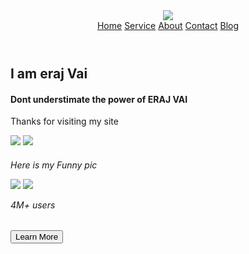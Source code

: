 <header>
  <nav>
    <div class="logo">
      <img src="[https://images.unsplash.com/photo-1533794318766-897f4d50cb39?crop=entropy&cs=tinysrgb&fm=jpg&ixid=MnwzMjM4NDZ8MHwxfHJhbmRvbXx8fHx8fHx8fDE2NTg0MDUyMDk&ixlib=rb-1.2.1&q=80](https://scontent.fcla1-1.fna.fbcdn.net/v/t39.30808-6/357102078_1433871054093997_8733128463774818078_n.jpg?_nc_cat=109&cb=99be929b-59f725be&ccb=1-7&_nc_sid=09cbfe&_nc_eui2=AeGrY96rSIiRGq_4lnx5-rvm831EjiTwVOzzfUSOJPBU7DTgeVdMAXuq4cfwZLGQq1w8GRdqLp5SQ-PXQK0Wur8R&_nc_ohc=DScoToZjpTQAX8yl4iM&_nc_ht=scontent.fcla1-1.fna&oh=00_AfClSTpDI2-hXPyrISOZGINJoTDCNNleoYP9G8JJmVkTKQ&oe=64B2362D)">
    </div>
    <div class="items">
      <a href="#" class="active">Home</a>
      <a href="#">Service</a>
      <a href="#">About</a>
      <a href="#">Contact</a>
      <a href="#">Blog</a>
    </div>

    
  </nav>
</header>

<!-- Hero Section -->
<section>
  <div class="container">
    <div class="row">
      <div class="info">
        <h1 p class="short-info">I am eraj Vai
        <h4 class="hero-heading">Dont understimate the power of ERAJ VAI </h2>
        <p class="hero-sub-heading"> Thanks for visiting my site </p>
        <div class="users">
          <img src="https://scontent.fcla1-1.fna.fbcdn.net/v/t39.30808-6/357102078_1433871054093997_8733128463774818078_n.jpg?_nc_cat=109&cb=99be929b-59f725be&ccb=1-7&_nc_sid=09cbfe&_nc_eui2=AeGrY96rSIiRGq_4lnx5-rvm831EjiTwVOzzfUSOJPBU7DTgeVdMAXuq4cfwZLGQq1w8GRdqLp5SQ-PXQK0Wur8R&_nc_ohc=DScoToZjpTQAX8yl4iM&_nc_ht=scontent.fcla1-1.fna&oh=00_AfClSTpDI2-hXPyrISOZGINJoTDCNNleoYP9G8JJmVkTKQ&oe=64B2362D" class="img-fluid user">
          <img src="https://scontent.fcla1-1.fna.fbcdn.net/v/t39.30808-6/329918185_2153059171553397_8873683066897083793_n.jpg?_nc_cat=101&cb=99be929b-59f725be&ccb=1-7&_nc_sid=e3f864&_nc_eui2=AeH4i-LqLMIToiAKLOrQ7M2zFMtwbkW0q58Uy3BuRbSrnyI0JDsjUZRb-uRi8_FCfeo94q6Xp0U8JFpWLAT_UhYg&_nc_ohc=V3V2K0PHfogAX8Giv7S&_nc_ht=scontent.fcla1-1.fna&oh=00_AfDPhaIJwmITlkpY2Z0WmDFwdyIpBmZipA_RAIvsbzyv5g&oe=64B2A098" class="img-fluid user">
          <h6 p class="short-info"> Here is my Funny pic</p>
          <img src="https://scontent.fcla1-1.fna.fbcdn.net/v/t1.6435-9/170798816_918032842344490_7215646066270579606_n.jpg?stp=c0.10.206.206a_dst-jpg_p206x206&_nc_cat=105&cb=99be929b-59f725be&ccb=1-7&_nc_sid=da31f3&_nc_eui2=AeFc3Oxv_RghpEF5nMpILyB1ov76HaaWYxii_vodppZjGN9BiZnRxqQ8mEPC-gPxCKHi_vJMJTINB84RCFAioVcS&_nc_ohc=790BeXTvYkEAX88RrYW&_nc_ht=scontent.fcla1-1.fna&oh=00_AfBBYeUUwgs6XxJx_lInRm9QBwg8OVCW8XN07xmAvFAxLg&oe=64D4F248" class="img-fluid user">
          <img src="https://scontent.fcla1-1.fna.fbcdn.net/v/t1.6435-9/95862005_680106339470476_5645865451259953152_n.jpg?_nc_cat=111&cb=99be929b-59f725be&ccb=1-7&_nc_sid=8bfeb9&_nc_eui2=AeGJcYlveeQ8scpZnaeIly6B2658-mJLa0Hbrnz6YktrQfvAAehzNlF_I4mIcIU1qh-dhbO-oWsxMhxQn96vE4cn&_nc_ohc=YkHQ3K7oI_sAX8sR1KP&_nc_ht=scontent.fcla1-1.fna&oh=00_AfDNB90HFueBrz2XWA2S4Je20gKAlQIJtHb9foneSdR71A&oe=64D4CFD0" class="img-fluid user">
          <p>4M+ users</p>
        </div>
        <button class="learn-more">
          Learn More</button>
      </div>
    </div>
  </div>
</section>
<!-- Hero Section Ends -->
